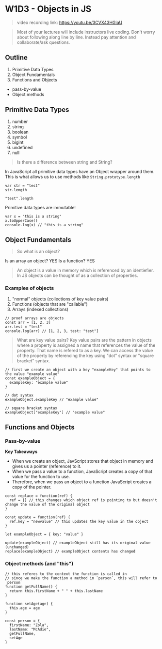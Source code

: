 # W1D3 - Objects in JS

> video recording link: https://youtu.be/3CVX43HGiaU

> Most of your lectures will include instructors live coding. Don't worry about following along line by line. Instead pay attention and collaborate/ask questions.

## Outline
1. Primitive Data Types
2. Object Fundamentals
3. Functions and Objects
  * pass-by-value
  * Object methods

## Primitive Data Types
1. number
1. string
1. boolean
1. symbol
1. bigint
1. undefined
1. null

> Is there a difference between string and String?

In JavaScript all primitive data types have an Object wrapper around them. This is what allows us to use methods like `String.prototype.length`

```
var str = "test"
str.length

"test".length
```

Primitive data types are immutable!

```
var x = "this is a string"
x.toUpperCase()
console.log(x) // "this is a string"
```

## Object Fundamentals

> So what is an object?

Is an array an object? YES
Is a function? YES

> An object is a value in memory which is referenced by an identiefier. In JS objects can be thought of as a collection of properties.

### Examples of objects
1. "normal" objects (collections of key value pairs)
2. Functions (objects that are "callable")
3. Arrays (indexed collections)

```
// proof arrays are objects
const arr = [1, 2, 3]
arr.test = "test"
console.log(arr) // [1, 2, 3, test: "test"]
```

> What are key value pairs?
Key value pairs are the pattern in objects where a property is assigned a name that references the value of the property. That name is refered to as a key.
We can access the value of the property by referencing the key using "dot" syntax or "square bracket" syntax.

```
// first we create an object with a key "exampleKey" that points to the value "example value"
const exampleObject = {
  exampleKey: "example value"
}

// dot syntax
exampleObject.exampleKey // "example value"

// square bracket syntax
exampleObject["exampleKey"] // "example value"
```

## Functions and Objects

### Pass-by-value
**Key Takeaways**
* When we create an object, JavScript stores that object in memory and gives us a pointer (reference) to it.
* When we pass a value to a function, JavaScript creates a copy of that value for the function to use.
* Therefore, when we pass an object to a function JavaScript creates a copy of the pointer.


```
const replace = function(ref) {
  ref = {} // this changes which object ref is pointing to but doesn't change the value of the original object
}

const update = function(ref) {
  ref.key = "newvalue" // this updates the key value in the object
}

let exampleObject = { key: "value" }

update(exampleObject) // exampleObject still has its original value (unchanged)
replace(exampleObject) // exampleObject contents has changed
```

### Object methods (and "this")

```
// this referes to the context the function is called in
// since we make the function a method in `person`, this will refer to `person`
function getFullName() {
  return this.firstName + " " + this.lastName
}

function setAge(age) {
  this.age = age
}

const person = {
  firstName: "Zola",
  lastName: "McAdie",
  getFullName,
  setAge
}
```